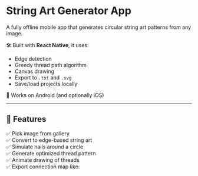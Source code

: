 # String Art Generator App

A fully offline mobile app that generates circular string art patterns from any image.

🛠 Built with **React Native**, it uses:
- Edge detection
- Greedy thread path algorithm
- Canvas drawing
- Export to `.txt` and `.svg`
- Save/load projects locally

📱 Works on Android (and optionally iOS)

---

## 🧰 Features

✅ Pick image from gallery  
✅ Convert to edge-based string art  
✅ Simulate nails around a circle  
✅ Generate optimized thread pattern  
✅ Animate drawing of threads  
✅ Export connection map like:
